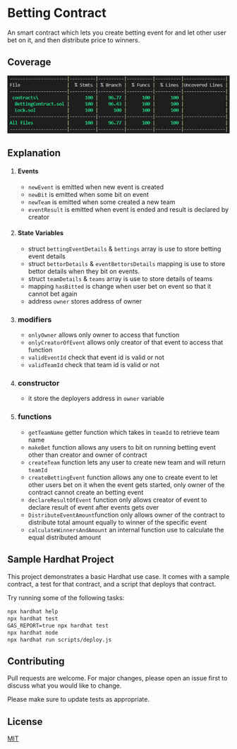 # Betting Contract

An smart contract which lets you create betting event for and let other user bet on it, and then distribute price to winners.

## Coverage
![Alt text](images/coverage.png "Title")


## Explanation
1) #### Events
   - `newEvent` is emitted when new event is created
   - `newBit` is emitted when some bit on event
   - `newTeam` is emitted when some created a new team
   - `eventResult` is emitted when event is ended and result is declared by creator
 
2) #### State Variables
   - struct `bettingEventDetails` & `bettings` array is use to store betting event details
   - struct `bettorDetails` & `eventBettorsDetails` mapping is use to store bettor details when they bit on events.
   - struct `teamDetails` & `teams` array is use to store details of teams
   - mapping `hasBitted` is change when user bet on event so that it cannot bet again
   - address `owner` stores address of owner
3) ### modifiers
   - `onlyOwner` allows only owner to access that function
   - `onlyCreatorOfEvent` allows only creator of that event to access that function
   - `validEventId` check that event id is valid or not
   - `validTeamId` check that team id is valid or not
4) ### constructor
   - it store the deployers address in `owner` variable

5) ### functions
   - `getTeamName` getter function which takes in `teamId` to retrieve team name
   - `makeBet` function allows any users to bit on running betting event other than creator and owner of contract
   - `createTeam` function lets any user to create new team and will return `teamId`
   - `createBettingEvent`  function allows any one to create event to let other users bet on it when the event gets started, only owner of the contract cannot create an betting event
   - `declareResultOfEvent` function only allows creator of event to declare result of event after events gets over
   - `DistributeEventAmount`function only allows owner of the contract to distribute total amount equally to winner of the specific event
   - `calculateWinnersAndAmount` an internal function use to calculate the equal distributed amount

## Sample Hardhat Project

This project demonstrates a basic Hardhat use case. It comes with a sample contract, a test for that contract, and a script that deploys that contract.

Try running some of the following tasks:

```shell
npx hardhat help
npx hardhat test
GAS_REPORT=true npx hardhat test
npx hardhat node
npx hardhat run scripts/deploy.js
```

## Contributing
Pull requests are welcome. For major changes, please open an issue first to discuss what you would like to change.

Please make sure to update tests as appropriate.

## License
[MIT](https://choosealicense.com/licenses/mit/)